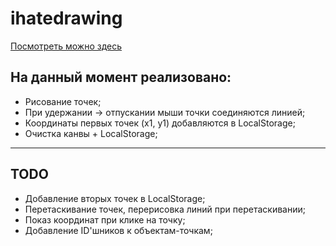 # ihatedrawing 

[Посмотреть можно здесь](https://dan435.github.io/ihatedrawing/)

## На данный момент реализовано: 
* Рисование точек;
* При удержании -> отпускании мыши точки соединяются линией;
* Координаты первых точек (x1, y1) добавляются в LocalStorage;
* Очистка канвы + LocalStorage;
___

## TODO
* Добавление вторых точек в LocalStorage;
* Перетаскивание точек, перерисовка линий при перетаскивании;
* Показ координат при клике на точку;
* Добавление ID'шников к объектам-точкам;
